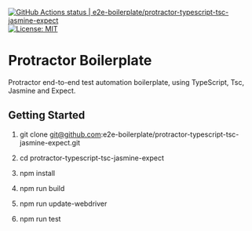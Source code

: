 [![GitHub Actions status | e2e-boilerplate/protractor-typescript-tsc-jasmine-expect](https://github.com/e2e-boilerplate/protractor-typescript-tsc-jasmine-expect/workflows/protractor-typescript-tsc-jasmine-expect/badge.svg)](https://github.com/e2e-boilerplate/protractor-typescript-tsc-jasmine-expect/actions?workflow=protractor-typescript-tsc-jasmine-expect) [![License: MIT](https://img.shields.io/badge/License-MIT-yellow.svg)](https://opensource.org/licenses/MIT)

# Protractor Boilerplate

Protractor end-to-end test automation boilerplate, using TypeScript, Tsc, Jasmine and Expect.

## Getting Started

1. git clone git@github.com:e2e-boilerplate/protractor-typescript-tsc-jasmine-expect.git

2. cd protractor-typescript-tsc-jasmine-expect

3. npm install

4. npm run build

5. npm run update-webdriver

6. npm run test
